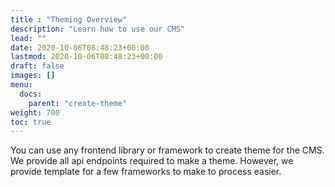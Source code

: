 ```yaml
---
title : "Theming Overview"
description: "Learn how to use our CMS"
lead: ""
date: 2020-10-06T08:48:23+00:00
lastmod: 2020-10-06T08:48:23+00:00
draft: false
images: []
menu:
  docs:
    parent: "create-theme"
weight: 700
toc: true
---
```


You can use any frontend library or framework to create theme for the CMS. We provide all api endpoints required to make
a theme. However, we provide template for a few frameworks to make to process easier.

